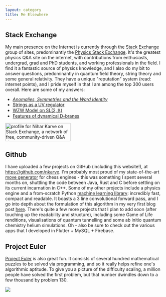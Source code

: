 ```yaml
---
layout: category
title: Me Elsewhere
---
```


## Stack Exchange

My main presence on the Internet is currently through the [Stack Exchange](https://stackexchange.com/) group of sites, predominantly the [Physics Stack Exchange](https://physics.stackexchange.com/). It's the greatest physics Q&A site on the internet, with contributions from enthusiasts, undergrad, grad and PhD students, and working professionals in the field. I find it a fantastic source of physics knowledge, and I also do my bit to answer questions, predominantly in quantum field theory, string theory and some general relativity. They have a unique "reputation" system (read: internet points), and I pride myself in that I am among the top 300 users overall. Here are some of my answers:

- [*Anomalies, Symmetries and the Ward Identity*](https://physics.stackexchange.com/a/629890/231159)
- [Strings as a UV regulator](https://physics.stackexchange.com/a/638676/231159)
- [WZW Model on $\mathrm{SL}(2,\mathbb R)$](https://physics.stackexchange.com/a/645893/231159)
- [Features of dynamical D-branes](https://physics.stackexchange.com/a/631660/231159)

<a href="https://stackexchange.com/users/14629989"><img src="https://stackexchange.com/users/flair/14629989.png" width="208" height="58" alt="profile for Nihar Karve on Stack Exchange, a network of free, community-driven Q&amp;A sites" title="Profile for Nihar Karve on Stack Exchange, a network of free, community-driven Q&amp;A sites"></a>

## Github

I have uploaded a few projects on GitHub (including this website!), at https://github.com/nkarve. I'm probably most proud of my state-of-the-art [move generator](https://github.com/nkarve/surge) for chess engines - this was something I spent several months on, shuttling the code between Java, Rust and C before settling on its current incarnation in C++. Some of my other projects include a physics engine and a from-scratch Python [machine learning library](https://github.com/nkarve/twistml): incredibly fast, compact and readable. It boasts a 3 line convolutional forward pass, and I go into depth about the formulation of this algorithm in my very first blog post [here](https://nkarve.github.io/blog/2020/07/07/conv.html). There's quite a few more projects that I plan to add soon (after touching up the readability and structure), including some Game of Life renditions, visualisations of quantum tunnelling and some ab initio quantum chemistry helium simulations. Oh - also be sure to check out the various apps that I developed in Flutter + MySQL + Firebase.

## Project Euler

[Project Euler](https://projecteuler.net/about) is also great fun. It consists of several hundred mathematical puzzles to be solved via programming, and so it really helps refine one's algorithmic aptitude. To give you a picture of the difficulty scaling, a million people have solved the first problem, but that number dwindles down to a few thousand by problem 130.

<a href="https://projecteuler.net/about"><img src="https://projecteuler.net/profile/NiharKarve.png"></a>
